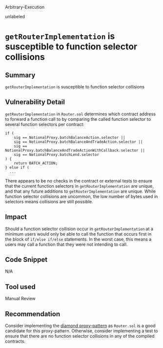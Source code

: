 Arbitrary-Execution

unlabeled

# `getRouterImplementation` is susceptible to function selector collisions

## Summary
`getRouterImplementation` is susceptible to function selector collisions

## Vulnerability Detail
`getRouterImplementation` in `Router.sol` determines which contract address to forward a function call to by comparing the called function selector to several function selectors per contract:
```solidity
if (
    sig == NotionalProxy.batchBalanceAction.selector ||
    sig == NotionalProxy.batchBalanceAndTradeAction.selector ||
    sig == NotionalProxy.batchBalanceAndTradeActionWithCallback.selector ||
    sig == NotionalProxy.batchLend.selector
) {
    return BATCH_ACTION;
} else if (
  ...
```
There appears to be no checks in the contract or external tests to ensure that the current function selectors in `getRouterImplementation` are unique, and that any future additions to `getRouterImplementation` are unique. While function selector collisions are uncommon, the low number of bytes used in selectors means collisions are still possible. 

## Impact
Should a function selector collision occur in `getRouterImplementation` at a minimum users would only be able to call the function that occurs first in the block of `if/else if/else` statements. In the worst case, this means a users may call a function that they were not intending to call.

## Code Snippet
N/A
## Tool used

Manual Review

## Recommendation
Consider implementing the [diamond proxy-pattern](https://eips.ethereum.org/EIPS/eip-2535) as `Router.sol` is a good candidate for this proxy-pattern. Otherwise, consider implementing a test to ensure that there are no function selector collisions in any of the compiled contracts.

